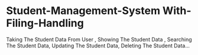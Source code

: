# Student-Management-System With-Filing-Handling
Taking The Student Data  From User , Showing The Student Data , Searching The Student Data, Updating The Student Data, Deleting  The Student Data...
